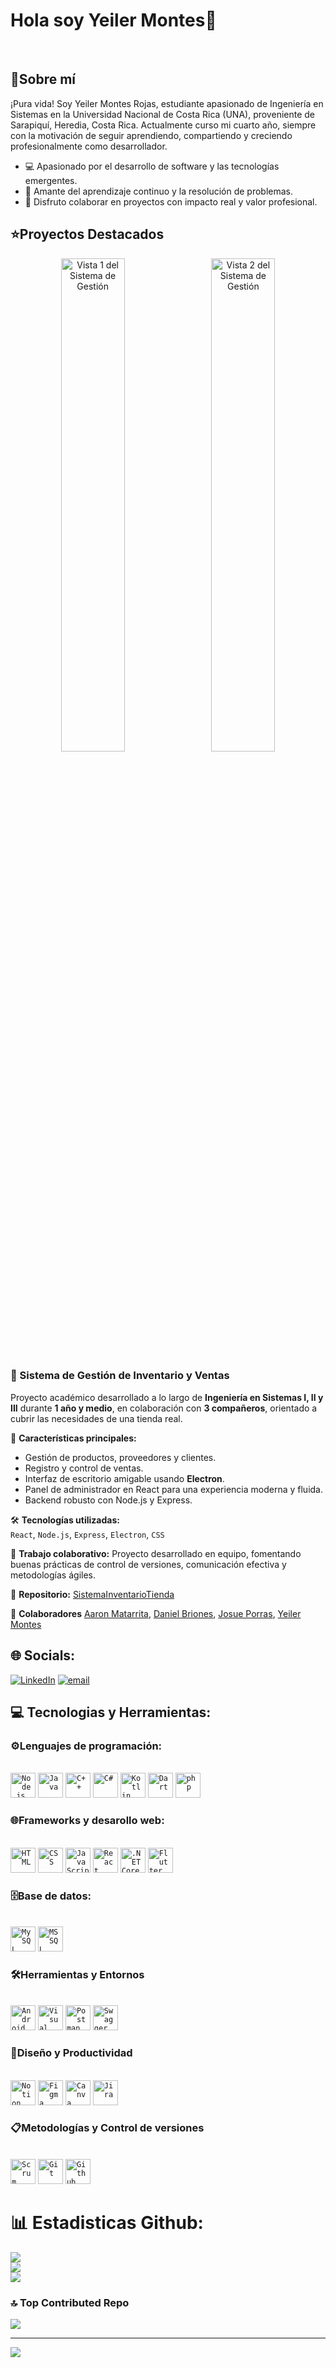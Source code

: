 
# Hola soy Yeiler Montes👋
<br>

## 🙋Sobre mí

¡Pura vida! Soy Yeiler Montes Rojas, estudiante apasionado de Ingeniería en Sistemas en la Universidad Nacional de Costa Rica (UNA), proveniente de Sarapiquí, Heredia, Costa Rica. Actualmente curso mi cuarto año, siempre con la motivación de seguir aprendiendo, compartiendo y creciendo profesionalmente como desarrollador.

* 💻 Apasionado por el desarrollo de software y las tecnologías emergentes.
* 🧠 Amante del aprendizaje continuo y la resolución de problemas.
* 🤝 Disfruto colaborar en proyectos con impacto real y valor profesional.

## ⭐Proyectos Destacados
<p align="center">
  <img src="https://drive.google.com/uc?export=view&id=1wwf4sWgsdGam9HWPTofcGPvjimn83Q3n" alt="Vista 1 del Sistema de Gestión" width="45%" style="margin-right: 10px;" />
  <img src="https://drive.google.com/uc?export=view&id=1yuDuV0u-_QDQoJtlETAjx2Xi2WuIwnQD" alt="Vista 2 del Sistema de Gestión" width="45%" />
</p>

### 🛒 Sistema de Gestión de Inventario y Ventas

Proyecto académico desarrollado a lo largo de **Ingeniería en Sistemas I, II y III** durante **1 año y medio**, en colaboración con **3 compañeros**, orientado a cubrir las necesidades de una tienda real.

📌 **Características principales:**
- Gestión de productos, proveedores y clientes.
- Registro y control de ventas.
- Interfaz de escritorio amigable usando **Electron**.
- Panel de administrador en React para una experiencia moderna y fluida.
- Backend robusto con Node.js y Express.

🛠 **Tecnologías utilizadas:**  
`React`, `Node.js`, `Express`, `Electron`, `CSS`

🤝 **Trabajo colaborativo:** Proyecto desarrollado en equipo, fomentando buenas prácticas de control de versiones, comunicación efectiva y metodologías ágiles.

🔗 **Repositorio:** [SistemaInventarioTienda](https://github.com/SistemaInventarioTienda/SistemaInventarioTienda)

🤝 **Colaboradores** [Aaron Matarrita](https://github.com/AaronMatarrita), [Daniel Briones](), [Josue Porras](), [Yeiler Montes]()

## 🌐 Socials:
[![LinkedIn](https://img.shields.io/badge/LinkedIn-%230077B5.svg?logo=linkedin&logoColor=white)](https://linkedin.com/in/yeiler-montes-rojas-932313174) [![email](https://img.shields.io/badge/Email-D14836?logo=gmail&logoColor=white)](mailto:yeiler.montes.rojas@est.una.ac.cr) 

## 💻 Tecnologias y Herramientas:

### ⚙️Lenguajes de programación:
<br>
<div>
	<code><img width="40" src="https://raw.githubusercontent.com/marwin1991/profile-technology-icons/refs/heads/main/icons/node_js.png" alt="Node.js" title="Node.js"/></code>
	<code><img width="40" src="https://raw.githubusercontent.com/marwin1991/profile-technology-icons/refs/heads/main/icons/java.png" alt="Java" title="Java"/></code>
	<code><img width="40" src="https://raw.githubusercontent.com/marwin1991/profile-technology-icons/refs/heads/main/icons/c++.png" alt="C++" title="C++"/></code>
	<code><img width="40" src="https://raw.githubusercontent.com/marwin1991/profile-technology-icons/refs/heads/main/icons/c%23.png" alt="C#" title="C#"/></code>
	<code><img width="40" src="https://raw.githubusercontent.com/marwin1991/profile-technology-icons/refs/heads/main/icons/kotlin.png" alt="Kotlin" title="Kotlin"/></code>
	<code><img width="40" src="https://raw.githubusercontent.com/marwin1991/profile-technology-icons/refs/heads/main/icons/dart.png" alt="Dart" title="Dart"/></code>
	<code><img width="40" src="https://raw.githubusercontent.com/marwin1991/profile-technology-icons/refs/heads/main/icons/php.png" alt="php" title="php"/></code>
</div>

### 🌐Frameworks y desarollo web:
<br>
<div>
	<code><img width="40" src="https://raw.githubusercontent.com/marwin1991/profile-technology-icons/refs/heads/main/icons/html.png" alt="HTML" title="HTML"/></code>
	<code><img width="40" src="https://raw.githubusercontent.com/marwin1991/profile-technology-icons/refs/heads/main/icons/css.png" alt="CSS" title="CSS"/></code>
	<code><img width="40" src="https://raw.githubusercontent.com/marwin1991/profile-technology-icons/refs/heads/main/icons/javascript.png" alt="JavaScript" title="JavaScript"/></code>
	<code><img width="40" src="https://raw.githubusercontent.com/marwin1991/profile-technology-icons/refs/heads/main/icons/react.png" alt="React" title="React"/></code>
	<code><img width="40" src="https://raw.githubusercontent.com/marwin1991/profile-technology-icons/refs/heads/main/icons/_net_core.png" alt=".NET Core" title=".NET Core"/></code>
	<code><img width="40" src="https://raw.githubusercontent.com/marwin1991/profile-technology-icons/refs/heads/main/icons/flutter.png" alt="Flutter" title="Flutter"/></code>
</div>

### 🗄️Base de datos:
<br>
<div >
	<code><img width="40" src="https://raw.githubusercontent.com/marwin1991/profile-technology-icons/refs/heads/main/icons/mysql.png" alt="MySQL" title="MySQL"/></code>
  <code><img width="40" src="https://cdn.jsdelivr.net/gh/devicons/devicon@latest/icons/microsoftsqlserver/microsoftsqlserver-original.svg" alt="MSSQL" title="MSSQL"/></code>
</div>

### 🛠️Herramientas y Entornos
<br>
<div >
	<code><img width="40" src="https://raw.githubusercontent.com/marwin1991/profile-technology-icons/refs/heads/main/icons/android_studio.png" alt="Android Studio" title="Android Studio"/></code>
	<code><img width="40" src="https://raw.githubusercontent.com/marwin1991/profile-technology-icons/refs/heads/main/icons/visual_studio_code.png" alt="Visual Studio Code" title="Visual Studio Code"/></code>
	<code><img width="40" src="https://raw.githubusercontent.com/marwin1991/profile-technology-icons/refs/heads/main/icons/postman.png" alt="Postman" title="Postman"/></code>
	<code><img width="40" src="https://raw.githubusercontent.com/marwin1991/profile-technology-icons/refs/heads/main/icons/swagger.png" alt="Swagger" title="Swagger"/></code>
  
</div>

### 🎨Diseño y Productividad
<br>
<div>
  <code><img width="40" src="https://cdn.jsdelivr.net/gh/devicons/devicon@latest/icons/notion/notion-original.svg" alt="Notion" title="Notion"/></code>
  <code><img width="40" src="https://raw.githubusercontent.com/marwin1991/profile-technology-icons/refs/heads/main/icons/figma.png" alt="Figma" title="Figma"/></code>
<code><img width="40" src="https://raw.githubusercontent.com/marwin1991/profile-technology-icons/refs/heads/main/icons/canva.png" alt="Canva" title="Canva"/></code>
	<code><img width="40" src="https://raw.githubusercontent.com/marwin1991/profile-technology-icons/refs/heads/main/icons/jira.png" alt="Jira" title="Jira"/></code>
</div>

### 📋Metodologías y Control de versiones
<br>
<div >
<code><img width="40" src="https://cdn-icons-png.flaticon.com/512/8553/8553379.png" alt="Scrum" title="Scrum"/></code>
  <code><img width="40" src="https://raw.githubusercontent.com/marwin1991/profile-technology-icons/refs/heads/main/icons/git.png" alt="Git" title="Git"/></code>
  <code><img width="40" src="https://img.icons8.com/ios11/512/FFFFFF/github.png" alt="Github" title="Github"/></code>
  
</div>

# 📊 Estadisticas Github:
![](https://github-readme-stats.vercel.app/api?username=YeilerMR&theme=radical&hide_border=false&include_all_commits=false&count_private=false)<br/>
![](https://nirzak-streak-stats.vercel.app/?user=YeilerMR&theme=radical&hide_border=false)<br/>
![](https://github-readme-stats.vercel.app/api/top-langs/?username=YeilerMR&theme=radical&hide_border=false&include_all_commits=false&count_private=false&layout=compact)


### 🔝 Top Contributed Repo
![](https://github-contributor-stats.vercel.app/api?username=YeilerMR&limit=5&theme=dark&combine_all_yearly_contributions=true)

---
[![](https://visitcount.itsvg.in/api?id=YeilerMR&icon=0&color=0)](https://visitcount.itsvg.in)

<!-- Proudly created with GPRM ( https://gprm.itsvg.in ) -->
